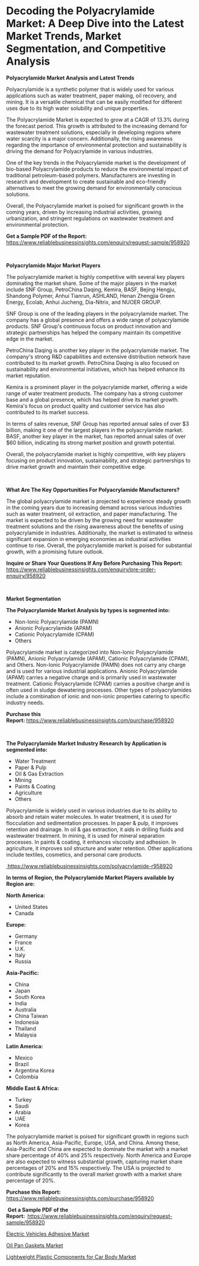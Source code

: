 <p><h1>Decoding the Polyacrylamide Market: A Deep Dive into the Latest Market Trends, Market Segmentation, and Competitive Analysis</h1></p><p><strong>Polyacrylamide Market Analysis and Latest Trends</strong></p>
<p><p>Polyacrylamide is a synthetic polymer that is widely used for various applications such as water treatment, paper making, oil recovery, and mining. It is a versatile chemical that can be easily modified for different uses due to its high water solubility and unique properties.</p><p>The Polyacrylamide Market is expected to grow at a CAGR of 13.3% during the forecast period. This growth is attributed to the increasing demand for wastewater treatment solutions, especially in developing regions where water scarcity is a major concern. Additionally, the rising awareness regarding the importance of environmental protection and sustainability is driving the demand for Polyacrylamide in various industries.</p><p>One of the key trends in the Polyacrylamide market is the development of bio-based Polyacrylamide products to reduce the environmental impact of traditional petroleum-based polymers. Manufacturers are investing in research and development to create sustainable and eco-friendly alternatives to meet the growing demand for environmentally conscious solutions.</p><p>Overall, the Polyacrylamide market is poised for significant growth in the coming years, driven by increasing industrial activities, growing urbanization, and stringent regulations on wastewater treatment and environmental protection.</p></p>
<p><strong>Get a Sample PDF of the Report:&nbsp;</strong> <a href="https://www.reliablebusinessinsights.com/enquiry/request-sample/958920">https://www.reliablebusinessinsights.com/enquiry/request-sample/958920</a></p>
<p>&nbsp;</p>
<p><strong>Polyacrylamide Major Market Players</strong></p>
<p><p>The polyacrylamide market is highly competitive with several key players dominating the market share. Some of the major players in the market include SNF Group, PetroChina Daqing, Kemira, BASF, Bejing Hengju, Shandong Polymer, Anhui Tianrun, ASHLAND, Henan Zhengjia Green Energy, Ecolab, Anhui Jucheng, Dia-Nitrix, and NUOER GROUP.</p><p>SNF Group is one of the leading players in the polyacrylamide market. The company has a global presence and offers a wide range of polyacrylamide products. SNF Group's continuous focus on product innovation and strategic partnerships has helped the company maintain its competitive edge in the market.</p><p>PetroChina Daqing is another key player in the polyacrylamide market. The company's strong R&D capabilities and extensive distribution network have contributed to its market growth. PetroChina Daqing is also focused on sustainability and environmental initiatives, which has helped enhance its market reputation.</p><p>Kemira is a prominent player in the polyacrylamide market, offering a wide range of water treatment products. The company has a strong customer base and a global presence, which has helped drive its market growth. Kemira's focus on product quality and customer service has also contributed to its market success.</p><p>In terms of sales revenue, SNF Group has reported annual sales of over $3 billion, making it one of the largest players in the polyacrylamide market. BASF, another key player in the market, has reported annual sales of over $60 billion, indicating its strong market position and growth potential.</p><p>Overall, the polyacrylamide market is highly competitive, with key players focusing on product innovation, sustainability, and strategic partnerships to drive market growth and maintain their competitive edge.</p></p>
<p>&nbsp;</p>
<p><strong>What Are The Key Opportunities For Polyacrylamide Manufacturers?</strong></p>
<p><p>The global polyacrylamide market is projected to experience steady growth in the coming years due to increasing demand across various industries such as water treatment, oil extraction, and paper manufacturing. The market is expected to be driven by the growing need for wastewater treatment solutions and the rising awareness about the benefits of using polyacrylamide in industries. Additionally, the market is estimated to witness significant expansion in emerging economies as industrial activities continue to rise. Overall, the polyacrylamide market is poised for substantial growth, with a promising future outlook.</p></p>
<p><strong>Inquire or Share Your Questions If Any Before Purchasing This Report:</strong> <a href="https://www.reliablebusinessinsights.com/enquiry/pre-order-enquiry/958920">https://www.reliablebusinessinsights.com/enquiry/pre-order-enquiry/958920</a></p>
<p>&nbsp;</p>
<p><strong>Market Segmentation</strong></p>
<p><strong>The Polyacrylamide Market Analysis by types is segmented into:</strong></p>
<p><ul><li>Non-Ionic Polyacrylamide (PAMN)</li><li>Anionic Polyacrylamide (APAM)</li><li>Cationic Polyacrylamide (CPAM)</li><li>Others</li></ul></p>
<p><p>Polyacrylamide market is categorized into Non-Ionic Polyacrylamide (PAMN), Anionic Polyacrylamide (APAM), Cationic Polyacrylamide (CPAM), and Others. Non-Ionic Polyacrylamide (PAMN) does not carry any charge and is used for various industrial applications. Anionic Polyacrylamide (APAM) carries a negative charge and is primarily used in wastewater treatment. Cationic Polyacrylamide (CPAM) carries a positive charge and is often used in sludge dewatering processes. Other types of polyacrylamides include a combination of ionic and non-ionic properties catering to specific industry needs.</p></p>
<p><strong>Purchase this Report:&nbsp;</strong><a href="https://www.reliablebusinessinsights.com/purchase/958920">https://www.reliablebusinessinsights.com/purchase/958920</a></p>
<p>&nbsp;</p>
<p><strong>The Polyacrylamide Market Industry Research by Application is segmented into:</strong></p>
<p><ul><li>Water Treatment</li><li>Paper & Pulp</li><li>Oil & Gas Extraction</li><li>Mining</li><li>Paints & Coating</li><li>Agriculture</li><li>Others</li></ul></p>
<p><p>Polyacrylamide is widely used in various industries due to its ability to absorb and retain water molecules. In water treatment, it is used for flocculation and sedimentation processes. In paper & pulp, it improves retention and drainage. In oil & gas extraction, it aids in drilling fluids and wastewater treatment. In mining, it is used for mineral separation processes. In paints & coating, it enhances viscosity and adhesion. In agriculture, it improves soil structure and water retention. Other applications include textiles, cosmetics, and personal care products.</p></p>
<p><a href="https://www.reliablebusinessinsights.com/polyacrylamide-r958920">&nbsp;https://www.reliablebusinessinsights.com/polyacrylamide-r958920</a></p>
<p><strong>In terms of Region, the Polyacrylamide Market Players available by Region are:</strong></p>
<p>
    <p> <strong> North America: </strong>
        <ul>
            <li>United States</li>
            <li>Canada</li>
        </ul>
        </p> 
    <p> <strong> Europe: </strong>
        <ul>
            <li>Germany</li>
            <li>France</li>
            <li>U.K.</li>
            <li>Italy</li>
            <li>Russia</li>
        </ul>
        </p> 
    <p> <strong> Asia-Pacific: </strong>
        <ul>
            <li>China</li>
            <li>Japan</li>
            <li>South Korea</li>
            <li>India</li>
            <li>Australia</li>
            <li>China Taiwan</li>
            <li>Indonesia</li>
            <li>Thailand</li>
            <li>Malaysia</li>
        </ul>
        </p> 
    <p> <strong> Latin America: </strong>
        <ul>
            <li>Mexico</li>
            <li>Brazil</li>
            <li>Argentina Korea</li>
            <li>Colombia</li>
        </ul>
        </p> 
    <p> <strong> Middle East & Africa: </strong>
        <ul>
            <li>Turkey</li>
            <li>Saudi</li>
            <li>Arabia</li>
            <li>UAE</li>
            <li>Korea</li>
        </ul>
    </p>
    </p>
<p><p>The polyacrylamide market is poised for significant growth in regions such as North America, Asia-Pacific, Europe, USA, and China. Among these, Asia-Pacific and China are expected to dominate the market with a market share percentage of 40% and 25% respectively. North America and Europe are also expected to witness substantial growth, capturing market share percentages of 20% and 15% respectively. The USA is projected to contribute significantly to the overall market growth with a market share percentage of 20%.</p></p>
<p><strong>Purchase this Report: </strong><a href="https://www.reliablebusinessinsights.com/purchase/958920">https://www.reliablebusinessinsights.com/purchase/958920</a></p>
<p>&nbsp;<strong>Get a Sample PDF of the Report:&nbsp;&nbsp;</strong><a href="https://www.reliablebusinessinsights.com/enquiry/request-sample/958920">https://www.reliablebusinessinsights.com/enquiry/request-sample/958920</a></p>
<p><strong></strong></p>
<p><p><a href="https://view.publitas.com/reportprime-1/electric-vehicles-adhesive-market-trends-and-analysis-opportunities-and-challenges-for-future-growth-2024-2031/">Electric Vehicles Adhesive Market</a></p><p><a href="https://github.com/elizabethdagraca/Market-Research-Report-List-4/blob/main/oil-pan-gaskets-market.md">Oil Pan Gaskets Market</a></p><p><a href="https://github.com/mbisetmhermsr/Market-Research-Report-List-3/blob/main/lightweight-plastic-components-for-car-body-market.md">Lightweight Plastic Components for Car Body Market</a></p></p>